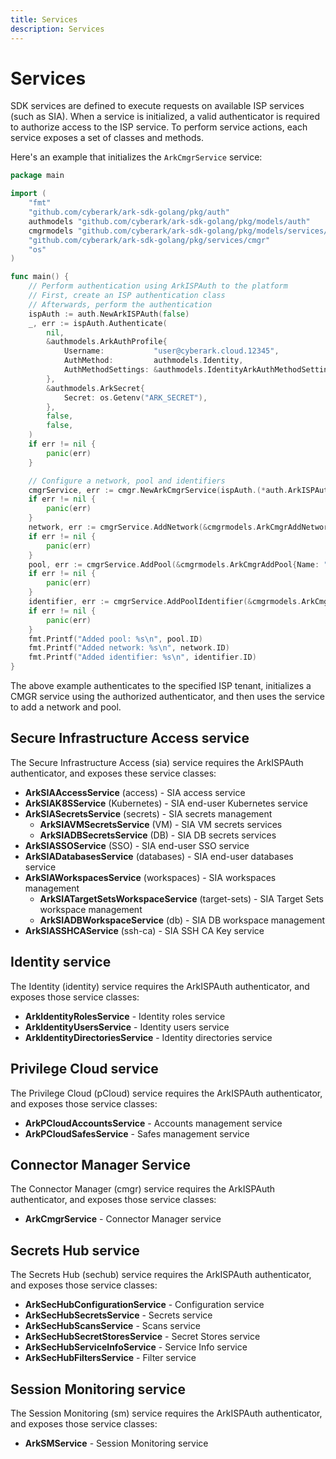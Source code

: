 ```yaml
---
title: Services
description: Services
---
```


# Services

SDK services are defined to execute requests on available ISP services (such as SIA). When a service is initialized, a valid authenticator is required to authorize access to the ISP service. To perform service actions, each service exposes a set of classes and methods.

Here's an example that initializes the `ArkCmgrService` service:

```go
package main

import (
	"fmt"
	"github.com/cyberark/ark-sdk-golang/pkg/auth"
	authmodels "github.com/cyberark/ark-sdk-golang/pkg/models/auth"
	cmgrmodels "github.com/cyberark/ark-sdk-golang/pkg/models/services/cmgr"
	"github.com/cyberark/ark-sdk-golang/pkg/services/cmgr"
	"os"
)

func main() {
	// Perform authentication using ArkISPAuth to the platform
	// First, create an ISP authentication class
	// Afterwards, perform the authentication
	ispAuth := auth.NewArkISPAuth(false)
	_, err := ispAuth.Authenticate(
		nil,
		&authmodels.ArkAuthProfile{
			Username:           "user@cyberark.cloud.12345",
			AuthMethod:         authmodels.Identity,
			AuthMethodSettings: &authmodels.IdentityArkAuthMethodSettings{},
		},
		&authmodels.ArkSecret{
			Secret: os.Getenv("ARK_SECRET"),
		},
		false,
		false,
	)
	if err != nil {
		panic(err)
	}

	// Configure a network, pool and identifiers
	cmgrService, err := cmgr.NewArkCmgrService(ispAuth.(*auth.ArkISPAuth))
	if err != nil {
		panic(err)
	}
	network, err := cmgrService.AddNetwork(&cmgrmodels.ArkCmgrAddNetwork{Name: "tlv"})
	if err != nil {
		panic(err)
	}
	pool, err := cmgrService.AddPool(&cmgrmodels.ArkCmgrAddPool{Name: "tlvpool", AssignedNetworkIDs: []string{network.ID}})
	if err != nil {
		panic(err)
	}
	identifier, err := cmgrService.AddPoolIdentifier(&cmgrmodels.ArkCmgrAddPoolSingleIdentifier{PoolID: pool.ID, Type: cmgrmodels.GeneralFQDN, Value: "mymachine.tlv.com"})
	if err != nil {
		panic(err)
	}
	fmt.Printf("Added pool: %s\n", pool.ID)
	fmt.Printf("Added network: %s\n", network.ID)
	fmt.Printf("Added identifier: %s\n", identifier.ID)
}
```

The above example authenticates to the specified ISP tenant, initializes a CMGR service using the authorized authenticator, and then uses the service to add a network and pool.

## Secure Infrastructure Access service

The Secure Infrastructure Access (sia) service requires the ArkISPAuth authenticator, and exposes these service classes:

- **ArkSIAAccessService** (access) - SIA access service
- **ArkSIAK8SService** (Kubernetes) - SIA end-user Kubernetes service
- **ArkSIASecretsService** (secrets) - SIA secrets management
    - **ArkSIAVMSecretsService** (VM) - SIA VM secrets services
    - **ArkSIADBSecretsService** (DB) - SIA DB secrets services
- **ArkSIASSOService** (SSO) - SIA end-user SSO service
- **ArkSIADatabasesService** (databases) - SIA end-user databases service
- **ArkSIAWorkspacesService** (workspaces) - SIA workspaces management
    - **ArkSIATargetSetsWorkspaceService** (target-sets) - SIA Target Sets workspace management
    - **ArkSIADBWorkspaceService** (db) - SIA DB workspace management
- **ArkSIASSHCAService** (ssh-ca) - SIA SSH CA Key service


## Identity service
The Identity (identity) service requires the ArkISPAuth authenticator, and exposes those service classes:

- **ArkIdentityRolesService** - Identity roles service
- **ArkIdentityUsersService** - Identity users service
- **ArkIdentityDirectoriesService** - Identity directories service


## Privilege Cloud service
The Privilege Cloud (pCloud) service requires the ArkISPAuth authenticator, and exposes those service classes:

- **ArkPCloudAccountsService** - Accounts management service
- **ArkPCloudSafesService** - Safes management service


## Connector Manager Service
The Connector Manager (cmgr) service requires the ArkISPAuth authenticator, and exposes those service classes:

- **ArkCmgrService** - Connector Manager service

## Secrets Hub service
The Secrets Hub (sechub) service requires the ArkISPAuth authenticator, and exposes those service classes:

- **ArkSecHubConfigurationService** - Configuration service
- **ArkSecHubSecretsService** - Secrets service
- **ArkSecHubScansService** - Scans service
- **ArkSecHubSecretStoresService** - Secret Stores service
- **ArkSecHubServiceInfoService** - Service Info service
- **ArkSecHubFiltersService** - Filter service

## Session Monitoring service
The Session Monitoring (sm) service requires the ArkISPAuth authenticator, and exposes those service classes:

- **ArkSMService** - Session Monitoring service
